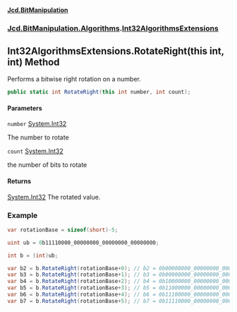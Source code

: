 #### [Jcd.BitManipulation](index 'index')

### [Jcd.BitManipulation.Algorithms](Jcd.BitManipulation.Algorithms 'Jcd.BitManipulation.Algorithms').[Int32AlgorithmsExtensions](Jcd.BitManipulation.Algorithms.Int32AlgorithmsExtensions 'Jcd.BitManipulation.Algorithms.Int32AlgorithmsExtensions')

## Int32AlgorithmsExtensions.RotateRight(this int, int) Method

Performs a bitwise right rotation on a number.

```csharp
public static int RotateRight(this int number, int count);
```

#### Parameters

<a name='Jcd.BitManipulation.Algorithms.Int32AlgorithmsExtensions.RotateRight(thisint,int).number'></a>

`number` [System.Int32](https://docs.microsoft.com/en-us/dotnet/api/System.Int32 'System.Int32')

The number to rotate

<a name='Jcd.BitManipulation.Algorithms.Int32AlgorithmsExtensions.RotateRight(thisint,int).count'></a>

`count` [System.Int32](https://docs.microsoft.com/en-us/dotnet/api/System.Int32 'System.Int32')

the number of bits to rotate

#### Returns

[System.Int32](https://docs.microsoft.com/en-us/dotnet/api/System.Int32 'System.Int32')
The rotated value.

### Example

```csharp
var rotationBase = sizeof(short)-5;

uint ub = 0b11110000_00000000_00000000_00000000;

int b = (int)ub;

var b2 = b.RotateRight(rotationBase+0); // b2 = 0b00000000_00000000_00000000_00011110
var b3 = b.RotateRight(rotationBase+1); // b3 = 0b00000000_00000000_00000000_00001111
var b4 = b.RotateRight(rotationBase+2); // b4 = 0b10000000_00000000_00000000_00000111
var b5 = b.RotateRight(rotationBase+3); // b5 = 0b11000000_00000000_00000000_00000011
var b6 = b.RotateRight(rotationBase+4); // b6 = 0b11100000_00000000_00000000_00000001
var b7 = b.RotateRight(rotationBase+5); // b7 = 0b11110000_00000000_00000000_00000000
```